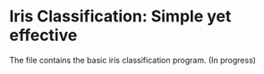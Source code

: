 # Iris Classification: Simple yet effective
The file contains the basic iris classification program.
(In progress)
